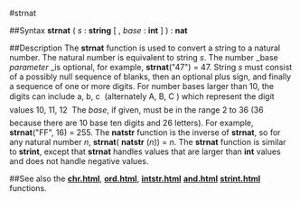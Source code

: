 
#strnat

##Syntax
**strnat** ( _s_ : **string** [ , _base_ : **int** ] ) : **nat**



##Description
The **strnat** function is used to convert a string to a natural number. The natural number is equivalent to string _s_. The number _base _parameter_ _is optional, for example, **strnat**("47") = 47.
String _s_ must consist of a possibly null sequence of blanks, then an optional plus sign, and finally a sequence of one or more digits. For number bases larger than 10, the digits can include a, b, c &#133; (alternately A, B, C &#133;) which represent the digit values 10, 11, 12 &#133; The _base_, if given, must be in the range 2 to 36 (36 because there are 10 base ten digits and 26 letters). For example, **strnat**("FF", 16) = 255.
The **natstr** function is the inverse of **strnat**, so for any natural number _n_, **strnat**( **natstr** (_n_)) = _n_.
The **strnat** function is similar to **strint**, except that **strnat** handles values that are larger than **int** values and does not handle negative values.



##See also
the **[chr.html](chr)**, **[ord.html](ord)**, **[intstr.html](intstr)** **[and.html](and)** **[strint.html](strint)** functions.


